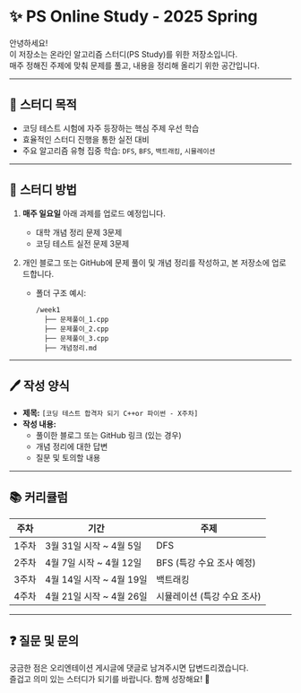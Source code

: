 # ✨ PS Online Study - 2025 Spring

안녕하세요!  
이 저장소는 온라인 알고리즘 스터디(PS Study)를 위한 저장소입니다.  
매주 정해진 주제에 맞춰 문제를 풀고, 내용을 정리해 올리기 위한 공간입니다.

---

## 📌 스터디 목적

- 코딩 테스트 시험에 자주 등장하는 핵심 주제 우선 학습
- 효율적인 스터디 진행을 통한 실전 대비
- 주요 알고리즘 유형 집중 학습: `DFS`, `BFS`, `백트래킹`, `시뮬레이션`

---

## 📝 스터디 방법

1. **매주 일요일** 아래 과제를 업로드 예정입니다.

   - 대학 개념 정리 문제 3문제
   - 코딩 테스트 실전 문제 3문제

2. 개인 블로그 또는 GitHub에 문제 풀이 및 개념 정리를 작성하고, 본 저장소에 업로드합니다.
   - 폴더 구조 예시:
     ```
     /week1
       ├── 문제풀이_1.cpp
       ├── 문제풀이_2.cpp
       ├── 문제풀이_3.cpp
       ├── 개념정리.md
     ```

---

## 🖊️ 작성 양식

- **제목:** `[코딩 테스트 합격자 되기 C++or 파이썬 - X주차]`
- **작성 내용:**
  - 풀이한 블로그 또는 GitHub 링크 (있는 경우)
  - 개념 정리에 대한 답변
  - 질문 및 토의할 내용

---

## 📚 커리큘럼

| 주차  | 기간                     | 주제                        |
| ----- | ------------------------ | --------------------------- |
| 1주차 | 3월 31일 시작 ~ 4월 5일  | DFS                         |
| 2주차 | 4월 7일 시작 ~ 4월 12일  | BFS (특강 수요 조사 예정)   |
| 3주차 | 4월 14일 시작 ~ 4월 19일 | 백트래킹                    |
| 4주차 | 4월 21일 시작 ~ 4월 26일 | 시뮬레이션 (특강 수요 조사) |

---

## ❓ 질문 및 문의

궁금한 점은 오리엔테이션 게시글에 댓글로 남겨주시면 답변드리겠습니다.  
즐겁고 의미 있는 스터디가 되기를 바랍니다. 함께 성장해요! 💪
